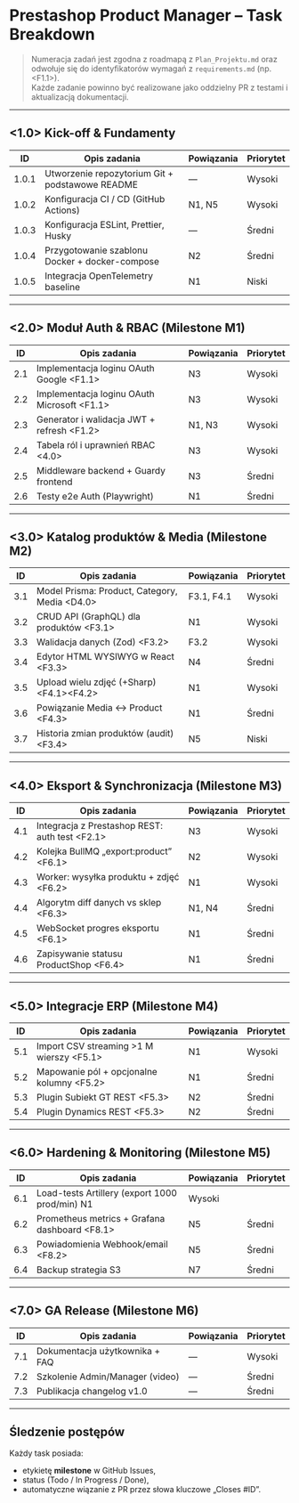 # Prestashop Product Manager – Task Breakdown

> Numeracja zadań jest zgodna z roadmapą z `Plan_Projektu.md` oraz odwołuje się do identyfikatorów wymagań z `requirements.md` (np. \<F1.1>).  
> Każde zadanie powinno być realizowane jako oddzielny PR z testami i aktualizacją dokumentacji.

---

## <1.0> Kick-off & Fundamenty

| ID        | Opis zadania                                   | Powiązania | Priorytet |
|-----------|------------------------------------------------|------------|-----------|
| 1.0.1     | Utworzenie repozytorium Git + podstawowe README| —          | Wysoki    |
| 1.0.2     | Konfiguracja CI / CD (GitHub Actions)           | N1, N5     | Wysoki    |
| 1.0.3     | Konfiguracja ESLint, Prettier, Husky           | —          | Średni    |
| 1.0.4     | Przygotowanie szablonu Docker + docker-compose | N2         | Średni    |
| 1.0.5     | Integracja OpenTelemetry baseline              | N1         | Niski     |

---

## <2.0> Moduł Auth & RBAC (Milestone M1)

| ID        | Opis zadania                                    | Powiązania | Priorytet |
|-----------|-------------------------------------------------|------------|-----------|
| 2.1       | Implementacja loginu OAuth Google <F1.1>        | N3         | Wysoki    |
| 2.2       | Implementacja loginu OAuth Microsoft <F1.1>     | N3         | Wysoki    |
| 2.3       | Generator i walidacja JWT + refresh <F1.2>      | N1, N3     | Wysoki    |
| 2.4       | Tabela ról i uprawnień RBAC <4.0>               | N3         | Wysoki    |
| 2.5       | Middleware backend + Guardy frontend            | N3         | Średni    |
| 2.6       | Testy e2e Auth (Playwright)                     | N1         | Średni    |

---

## <3.0> Katalog produktów & Media (Milestone M2)

| ID        | Opis zadania                                          | Powiązania            | Priorytet |
|-----------|-------------------------------------------------------|-----------------------|-----------|
| 3.1       | Model Prisma: Product, Category, Media <D4.0>         | F3.1, F4.1            | Wysoki    |
| 3.2       | CRUD API (GraphQL) dla produktów <F3.1>               | N1                    | Wysoki    |
| 3.3       | Walidacja danych (Zod) <F3.2>                         | F3.2                  | Wysoki    |
| 3.4       | Edytor HTML WYSIWYG w React <F3.3>                    | N4                    | Średni    |
| 3.5       | Upload wielu zdjęć (+Sharp) <F4.1><F4.2>              | N1                    | Wysoki    |
| 3.6       | Powiązanie Media ↔ Product <F4.3>                     | N1                    | Średni    |
| 3.7       | Historia zmian produktów (audit) <F3.4>               | N5                    | Niski     |

---

## <4.0> Eksport & Synchronizacja (Milestone M3)

| ID        | Opis zadania                                                 | Powiązania       | Priorytet |
|-----------|--------------------------------------------------------------|------------------|-----------|
| 4.1       | Integracja z Prestashop REST: auth test <F2.1>               | N3               | Wysoki    |
| 4.2       | Kolejka BullMQ „export:product” <F6.1>                       | N2               | Wysoki    |
| 4.3       | Worker: wysyłka produktu + zdjęć <F6.2>                      | N1               | Wysoki    |
| 4.4       | Algorytm diff danych vs sklep <F6.3>                         | N1, N4           | Średni    |
| 4.5       | WebSocket progres eksportu <F6.1>                            | N1               | Średni    |
| 4.6       | Zapisywanie statusu ProductShop <F6.4>                       | N1               | Średni    |

---

## <5.0> Integracje ERP (Milestone M4)

| ID        | Opis zadania                                   | Powiązania | Priorytet |
|-----------|------------------------------------------------|------------|-----------|
| 5.1       | Import CSV streaming >1 M wierszy <F5.1>       | N1         | Wysoki    |
| 5.2       | Mapowanie pól + opcjonalne kolumny <F5.2>      | N1         | Średni    |
| 5.3       | Plugin Subiekt GT REST <F5.3>                   | N2         | Średni    |
| 5.4       | Plugin Dynamics REST <F5.3>                     | N2         | Średni    |

---

## <6.0> Hardening & Monitoring (Milestone M5)

| ID        | Opis zadania                              | Powiązania | Priorytet |
|-----------|-------------------------------------------|------------|-----------|
| 6.1       | Load-tests Artillery (export 1000 prod/min) N1 | Wysoki    |
| 6.2       | Prometheus metrics + Grafana dashboard <F8.1> | N5         | Średni    |
| 6.3       | Powiadomienia Webhook/email <F8.2>        | N5         | Średni    |
| 6.4       | Backup strategia S3 <N7>                  | N7         | Średni    |

---

## <7.0> GA Release (Milestone M6)

| ID        | Opis zadania                             | Powiązania | Priorytet |
|-----------|------------------------------------------|------------|-----------|
| 7.1       | Dokumentacja użytkownika + FAQ           | —          | Wysoki    |
| 7.2       | Szkolenie Admin/Manager (video)          | —          | Średni    |
| 7.3       | Publikacja changelog v1.0                | —          | Średni    |

---

##  Śledzenie postępów

Każdy task posiada:  

- etykietę **milestone** w GitHub Issues,  
- status (Todo / In Progress / Done),  
- automatyczne wiązanie z PR przez słowa kluczowe „Closes #ID”.